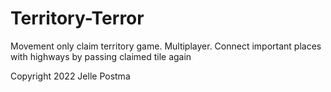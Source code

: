 # Territory-Terror
Movement only claim territory game. Multiplayer. Connect important places with highways by passing claimed tile again


Copyright 2022 Jelle Postma 
